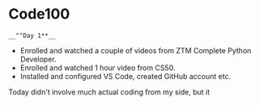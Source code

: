 # Code100

	__""Day 1**__

- Enrolled and watched a couple of videos from ZTM Complete Python Developer.
- Enrolled and watched 1 hour video from CS50.
- Installed and configured VS Code, created GitHub account etc.

Today didn't involve much actual coding from my side, but it  
